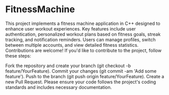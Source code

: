 # FitnessMachine
This project implements a fitness machine application in C++ designed to enhance user workout experiences. Key features include user authentication, personalized workout plans based on fitness goals, streak tracking, and notification reminders. Users can manage profiles, switch between multiple accounts, and view detailed fitness statistics.
Contributions are welcome! If you'd like to contribute to the project, follow these steps:

Fork the repository and create your branch (git checkout -b feature/YourFeature).
Commit your changes (git commit -am 'Add some feature').
Push to the branch (git push origin feature/YourFeature).
Create a new Pull Request.
Please ensure your code follows the project's coding standards and includes necessary documentation.
